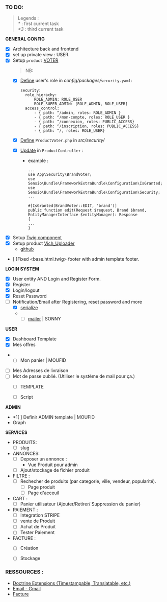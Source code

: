 ### TO DO:
> Legends : <br>
> _*_  : first current task <br>
> _*3_ : third current task


**GENERAL CONFIG**
- [x] Architecture back and frontend
- [x] set up private view : USER.
- [x] Setup `product` [VOTER](https://symfony.com/doc/current/security/voters.html)
  > NB: 
  - [x] [Define](https://github.com/AdrienMrn/Symfony2022-IWJ/blob/master/config/packages/security.yaml) user's role in _config/packages/_`security.yaml`:
    ```
    security:
      role_hierachy:
          ROLE_ADMIN: ROLE_USER
          ROLE_SUPER_ADMIN: [ROLE_ADMIN, ROLE_USER]
      access_control:
          - { path: ^/admin, roles: ROLE_ADMIN }
          - { path: ^/mon-compte, roles: ROLE_USER }
          - { path: ^/connexion, roles: PUBLIC_ACCESS}
          - { path: ^/inscription, roles: PUBLIC_ACCESS}
          - { path: ^/, roles: ROLE_USER}
    ```
  - [x] [Define](https://github.com/AdrienMrn/Symfony2022-IWJ/blob/master/src/Security/BrandVoter.php) `ProductVoter.php` in _src/security/_ 

  - [x] [Update](https://github.com/AdrienMrn/Symfony2022-IWJ/blob/master/src/Controller/Back/BrandController.php) in `ProductController` :
    - example :
      ```
      ...
      use App\Security\BrandVoter;
      use Sensio\Bundle\FrameworkExtraBundle\Configuration\IsGranted;
      use Sensio\Bundle\FrameworkExtraBundle\Configuration\Security;
      ...
      
      #[IsGranted(BrandVoter::EDIT, 'brand')]
      public function edit(Request $request, Brand $brand, EntityManagerInterface $entityManager): Response
      {
      ...
      }
      ```
- [x] Setup [Twig component](https://github.com/weaverryan/live-demo)
- [x] Setup product [Vich_Uploader](https://symfony.com/bundles/EasyAdminBundle/2.x/integration/vichuploaderbundle.html#customizing-form-fields-for-image-and-file-uploading)
  - [github](https://github.com/dustin10/VichUploaderBundle/blob/master/docs/usage.md)
- [ ]Fixed <base.html.twig> footer with admin template footer.

**LOGIN SYSTEM**
- [x] User entity AND Login and Register Form.
- [x] Register
- [x] Login/logout
- [x] Reset Password
- [ ] Notification/Email after Registering, reset password and more
  - [x] [serialize](https://symfony.com/doc/current/components/mime.html)
  - *[ ] [mailer](https://symfony.com/doc/current/mailer.html#installation) | SONNY

**USER**
- [x] Dashboard Template
- [x] Mes offres
- *[ ] Mon panier | MOUFID
- [ ] Mes Adresses de livraison
- [ ] Mot de passe oublié. (Utiliser le système de mail pour ça.)
  - [ ] TEMPLATE
  - [ ] Script


**ADMIN**
- *1[ ] Definir ADMIN template | MOUFID
- Graph

**SERVICES**
  - PRODUITS:
    - [ ] slug 
  - ANNONCES:
    - [ ] Deposer un annonce :
      - Vue Produit pour admin
    - [ ] Ajout/stockage de fichier produit
  - FILTRE :
    - [ ] Rechecher de produits (par categorie, ville, vendeur, popularité).
      - [ ] Page produit
      - [ ] Page d'acceuil
  - CART :
    - [ ] Panier utilisateur (Ajouter/Retirer/ Suppression du panier)
  - PAIEMENT :
    - [ ] Integration STRIPE
    - [ ] vente de Produit
    - [ ] Achat de Produit
    - [ ] Tester Paiement
  - FACTURE :
    - [ ] Création
    - [ ] Stockage


### RESSOURCES :

- [Doctrine Extensions (Timestampable, Translatable, etc.)](https://symfony.com/doc/current/doctrine.html#doctrine-extensions-timestampable-translatable-etc)
- [Email - Gmail](https://www.youtube.com/watch?v=HZ9YqilMQLE)
- [Facture](https://www.youtube.com/watch?v=K19ki9ocjws)
